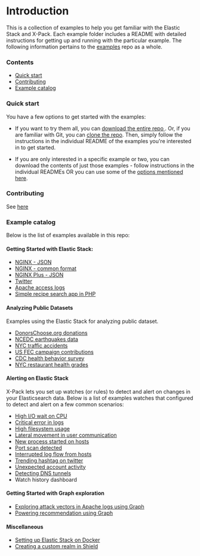 # Introduction

This is a collection of examples to help you get familiar with the Elastic Stack and X-Pack. Each example folder includes a README with detailed instructions for getting up and running with the  particular example. The following information pertains to the [examples](https://github.com/elastic/examples) repo as a whole.

### Contents

- [Quick start](#quick-start)
- [Contributing](#contributing)
- [Example catalog](#example-catalog)

### Quick start

You have a few options to get started with the examples:

- If you want to try them all, you can [download the entire repo ](https://github.com/elastic/examples/archive/master.zip). Or, if you are familiar with Git, you can [clone the repo](https://github.com/elastic/examples.git). Then, simply follow the instructions in the individual README of the examples you're interested in to get started.

- If you are only interested in a specific example or two, you can download the contents of just those examples - follow instructions in the individual READMEs OR you can use some of the [options mentioned here](http://stackoverflow.com/questions/7106012/download-a-single-folder-or-directory-from-a-github-repo).

### Contributing

See [here](https://github.com/elastic/examples/blob/master/CONTRIBUTING.md)

### Example catalog

Below is the list of examples available in this repo:

#### Getting Started with Elastic Stack:

- [NGINX - JSON](https://github.com/elastic/examples/tree/master/ElasticStack_NGINX-json)
- [NGINX - common format](https://github.com/elastic/examples/tree/master/ElasticStack_NGINX)
- [NGINX Plus - JSON](https://github.com/elastic/examples/tree/master/ElasticStack_NGINX)
- [Twitter](https://github.com/elastic/examples/tree/master/ElasticStack_twitter)
- [Apache access logs](https://github.com/elastic/examples/tree/master/ElasticStack_apache)
- [Simple recipe search app in PHP](https://github.com/elastic/examples/tree/master/elasticsearch_app_php_recipe_search)

#### Analyzing Public Datasets

Examples using the Elastic Stack for analyzing public dataset.
- [DonorsChoose.org donations](https://github.com/elastic/examples/tree/master/ElasticStack_donorschoose)
- [NCEDC earthquakes data](https://github.com/elastic/examples/tree/master/ElasticStack_earthquakes)
- [NYC traffic accidents](https://github.com/elastic/examples/tree/master/ElasticStack_nyc_traffic_accidents)
- [US FEC campaign contributions](https://github.com/elastic/examples/tree/master/ElasticStack_usfec)
- [CDC health behavior survey](https://github.com/elastic/examples/tree/master/ElasticStack_CDC_nutrition_exercise_patterns)
- [NYC restaurant health grades](https://github.com/elastic/examples/tree/master/kibana_nyc_restaurants)


#### Alerting on Elastic Stack

X-Pack lets you set up watches (or rules) to detect and alert on changes in your Elasticsearch data. Below is a list of examples watches that configured to detect and alert on a few common scenarios:

- [High I/O wait on CPU](https://github.com/elastic/examples/tree/master/Alerting/cpu_iowait_hosts)
- [Critical error  in logs](https://github.com/elastic/examples/tree/master/Alerting/errors_in_logs)
- [High filesystem usage](https://github.com/elastic/examples/tree/master/Alerting/filesystem_usage)
- [Lateral movement in user communication](https://github.com/elastic/examples/tree/master/Alerting/lateral_movement_in_user_comm)
- [New process started on hosts](https://github.com/elastic/examples/tree/master/Alerting/new_process_started)
- [Port scan detected](https://github.com/elastic/examples/tree/master/Alerting/port_scan)
- [Interrupted log flow from hosts](https://github.com/elastic/examples/tree/master/Alerting/system_fails_to_provide_data)
- [Trending hashtag on twitter](https://github.com/elastic/examples/tree/master/Alerting/twitter_trends)
- [Unexpected account activity](https://github.com/elastic/examples/tree/master/Alerting/unexpected_account_activity)
- [Detecting DNS tunnels](https://github.com/elastic/examples/tree/master/packetbeat_dns_tunnel_detection)
- Watch history dashboard


#### Getting Started with Graph exploration

- [Exploring attack vectors in Apache logs using Graph](https://github.com/elastic/examples/tree/master/ElasticStack_graph_apache)
- [Powering recommendation using Graph](https://github.com/elastic/examples/tree/master/ElasticStack_graph_movielens)


#### Miscellaneous
- [Setting up Elastic Stack on Docker](https://github.com/elastic/examples/tree/master/ElasticStack_docker_setup/)
- [Creating a custom realm in Shield](https://github.com/elastic/examples/tree/master/shield_custom_realm_example)
